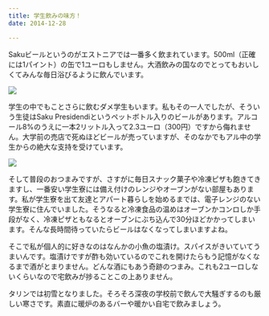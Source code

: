 ```yaml
---
title: 学生飲みの味方！
date: 2014-12-28

---
```


Sakuビールというのがエストニアでは一番多く飲まれています。500ml（正確には1パイント）の缶で1ユーロもしません。大酒飲みの国なのでとってもおいしくてみんな毎日浴びるように飲んでいます。

![](https://farm4.staticflickr.com/3777/11150508323_c71662efba_b.jpg)

学生の中でもことさらに飲むダメ学生もいます。私もその一人でしたが、そういう生徒はSaku Presidendiというペットボトル入りのビールがあります。アルコール8%のうえに一本2リットル入って2.3ユーロ（300円）ですから侮れません。大学前の売店で死ぬほどビールが売っていますが、そのなかでもアル中の学生からの絶大な支持を受けています。

![](https://farm4.staticflickr.com/3691/11150390614_fa5ec22584_b.jpg)

そして普段のおつまみですが、さすがに毎日スナック菓子や冷凍ピザも飽きてきますし、一番安い学生寮には備え付けのレンジやオーブンがない部屋もあります。私が学生寮を出て友達とアパート暮らしを始めるまでは、電子レンジのない学生寮に住んでいました。そうなると冷凍食品の温めはオーブンかコンロしか手段がなく、冷凍ピザともなるとオーブンにぶち込んで30分ほどかかってしまいます。そんな長時間待っていたらビールはなくなってしまいますよね。

そこで私が個人的に好きなのはなんかの小魚の塩漬け。スパイスがきいていてうまいんです。塩漬けですが酢も効いているのでこれを開けたらもう記憶がなくなるまで酒がとまりません。どんな酒にもあう奇跡のつまみ。これも2ユーロしないくらいなので宅飲みが捗ることこの上ありません。

タリンでは初雪となりました。そろそろ深夜の学校前で飲んで大騒ぎするのも厳しい寒さです。素直に暖炉のあるバーや暖かい自宅で飲みましょう。
